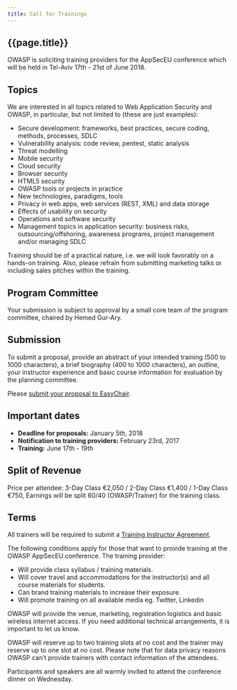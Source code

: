 ```yaml
---
title: Call for Trainings
---
```


## {{page.title}}


OWASP is soliciting training providers for the AppSecEU conference which will be held in Tel-Aviv 17th - 21st of June 2018.

## Topics

We are interested in all topics related to Web Application Security and OWASP, in particular, but not limited to (these are just examples):

* Secure development: frameworks, best practices, secure coding, methods, processes, SDLC
* Vulnerability analysis: code review, pentest, static analysis
* Threat modelling
* Mobile security
* Cloud security
* Browser security
* HTML5 security
* OWASP tools or projects in practice
* New technologies, paradigms, tools
* Privacy in web apps, web services (REST, XML) and data storage
* Effects of usability on security
* Operations and software security
* Management topics in application security: business risks, outsourcing/offshoring, awareness programs, project management and/or managing SDLC

Training should be of a practical nature, i.e. we will look favorably on a hands-on training. Also, please refrain from submitting marketing talks or including sales pitches within the training.

## Program Committee

Your submission is subject to approval by a small core team of the program committee, chaired by Hemed Gur-Ary. 

## Submission

To submit a proposal, provide an abstract of your intended training (500 to 1000 characters), a brief biography (400 to 1000 characters), an outline, your instructor experience and basic course information for evaluation by the planning committee.

Please [submit your proposal to EasyChair](https://easychair.org/conferences/?conf=appseceu2018).

## Important dates

* **Deadline for proposals:** January 5th, 2018
* **Notification to training providers:** February 23rd, 2017
* **Training:** June 17th - 19th

## Split of Revenue

Price per attendee: 3-Day Class €2,050 / 2-Day Class €1,400 / 1-Day Class €750, Earnings will be split 60/40 (OWASP/Trainer) for the training class.

## Terms

All trainers will be required to submit a [Training Instructor Agreement](https://2018.appsec.eu/docs/Training_Instructor_Agreement.pdf).

The following conditions apply for those that want to provide training at the OWASP AppSecEU conference. The training provider:

* Will provide class syllabus / training materials.
* Will cover travel and accommodations for the instructor(s) and all course materials for students.
* Can brand training materials to increase their exposure.
* Will promote training on all available media eg. Twitter, Linkedin

OWASP will provide the venue, marketing, registration logistics and basic wireless internet access. If you need additional technical arrangements, it is important to let us know.

OWASP will reserve up to two training slots at no cost and the trainer may reserve up to one slot at no cost. Please note that for data privacy reasons OWASP can’t provide trainers with contact information of the attendees.

Participants and speakers are all warmly invited to attend the conference dinner on Wednesday.
